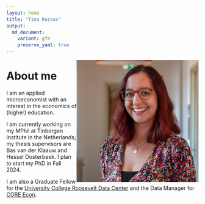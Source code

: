 ```yaml
---
layout: home
title: "Tina Rozsos"
output:
  md_document:
    variant: gfm
    preserve_yaml: true
---
```


<img style="float: right;" src="assets/img/profile.jpg" width="320"/>

# About me

I am an applied microeconomist with an interest in the economics of
(higher) education. 

I am currently working on my MPhil at Tinbergen
Institute in the Netherlands; my thesis supervisors are Bas van der
Klaauw and Hessel Oosterbeek. I plan to start my PhD in Fall 2024.

I am also a Graduate Fellow for the [University College Roosevelt Data
Center](https://ucrdatacenter.github.io/) and the Data Manager for [CORE
Econ](https://www.core-econ.org/).
